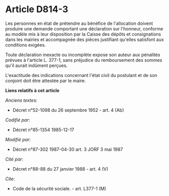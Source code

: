 # Article D814-3

Les personnes en état de prétendre au bénéfice de l'allocation doivent produire une demande comportant une déclaration sur
l'honneur, conforme au modèle mis à leur disposition par la Caisse des dépôts et consignations dans les mairies et
accompagnée des pièces justifiant qu'elles satisfont aux conditions exigées.

Toute déclaration inexacte ou incomplète expose son auteur aux pénalités prévues à l'article L. 377-1, sans préjudice du
remboursement des sommes qu'il aurait indûment perçues. 

L'exactitude des indications concernant l'état civil du postulant et de son conjoint doit être attestée par le maire.

**Liens relatifs à cet article**

_Anciens textes_:

  - Décret n°52-1098 du 26 septembre 1952 - art. 4 (Ab)

_Codifié par_:

  - Décret n°85-1354 1985-12-17

_Modifié par_:

  - Décret n°87-302 1987-04-30 art. 3 JORF 3 mai 1987

_Cité par_:

  - Décret n°88-88 du 27 janvier 1988 - art. 4 (V)

_Cite_:

  - Code de la sécurité sociale. - art. L377-1 (M)
